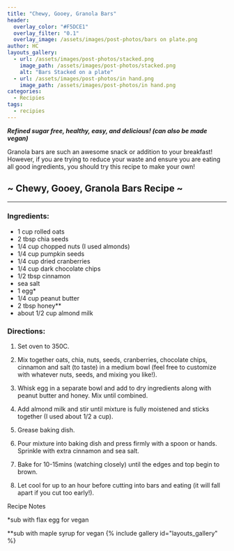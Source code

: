 ```yaml
---
title: "Chewy, Gooey, Granola Bars"
header:
  overlay_color: "#F5DCE1"
  overlay_filter: "0.1"
  overlay_image: /assets/images/post-photos/bars on plate.png
author: HC
layouts_gallery:
  - url: /assets/images/post-photos/stacked.png
    image_path: /assets/images/post-photos/stacked.png
    alt: "Bars Stacked on a plate"
  - url: /assets/images/post-photos/in hand.png
    image_path: /assets/images/post-photos/in hand.png
categories:
  - Recipies
tags:
  - recipies
---
```


***Refined sugar free, healthy, easy, and delicious! (can also be made vegan)***

Granola bars are such an awesome snack or addition to your breakfast! However, if you are trying to reduce your waste and ensure you are eating all good ingredients, you should try this recipe to make your own! 



## **~ Chewy, Gooey, Granola Bars Recipe ~**

***

### Ingredients:

* 1 cup rolled oats
* 2 tbsp chia seeds
* 1/4 cup chopped nuts (I used almonds)
* 1/4 cup pumpkin seeds 
* 1/4 cup dried cranberries
* 1/4 cup dark chocolate chips
* 1/2 tbsp cinnamon
* sea salt 
* 1 egg*
* 1/4 cup peanut butter 
* 2 tbsp honey**
* about 1/2 cup almond milk 

### Directions:

1. Set oven to 350C.

2. Mix together oats, chia, nuts, seeds, cranberries, chocolate chips, cinnamon and salt (to taste) in a medium bowl (feel free to customize with whatever nuts, seeds, and mixing you like!).

3. Whisk egg in a separate bowl and add to dry ingredients along with peanut butter and honey. Mix until combined. 

4. Add almond milk and stir until mixture is fully moistened and sticks together (I used about 1/2 a cup).

5. Grease baking dish.

6. Pour mixture into baking dish and press firmly with a spoon or hands. Sprinkle with extra cinnamon and sea salt. 

7. Bake for 10-15mins (watching closely) until the edges and top begin to brown.

8. Let cool for up to an hour before cutting into bars and eating (it will fall apart if you cut too early!).

Recipe Notes

*sub with flax egg for vegan

**sub with maple syrup for vegan 
{% include gallery id="layouts_gallery" %}

